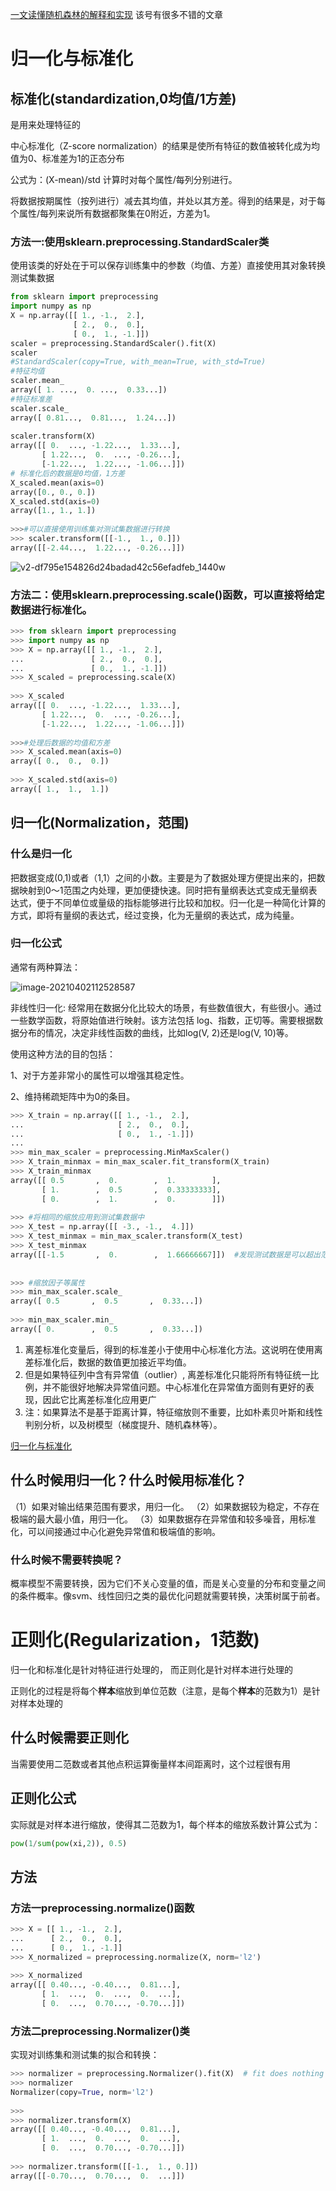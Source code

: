 [一文读懂随机森林的解释和实现](https://zhuanlan.zhihu.com/p/51165358) 该号有很多不错的文章

# 归一化与标准化

## 标准化(standardization,0均值/1方差)

是用来处理特征的

中心标准化（Z-score normalization）的结果是使所有特征的数值被转化成为均值为0、标准差为1的正态分布

公式为：(X-mean)/std  计算时对每个属性/每列分别进行。

将数据按期属性（按列进行）减去其均值，并处以其方差。得到的结果是，对于每个属性/每列来说所有数据都聚集在0附近，方差为1。

### 方法一:使用sklearn.preprocessing.StandardScaler类

使用该类的好处在于可以保存训练集中的参数（均值、方差）直接使用其对象转换测试集数据

```python
from sklearn import preprocessing
import numpy as np
X = np.array([[ 1., -1.,  2.],
              [ 2.,  0.,  0.],
              [ 0.,  1., -1.]])
scaler = preprocessing.StandardScaler().fit(X)
scaler
#StandardScaler(copy=True, with_mean=True, with_std=True)
#特征均值 
scaler.mean_                                      
array([ 1. ...,  0. ...,  0.33...])
#特征标准差 
scaler.scale_                                    
array([ 0.81...,  0.81...,  1.24...])
 
scaler.transform(X)                               
array([[ 0.  ..., -1.22...,  1.33...],
       [ 1.22...,  0.  ..., -0.26...],
       [-1.22...,  1.22..., -1.06...]])
# 标准化后的数据是0均值，1方差
X_scaled.mean(axis=0)
array([0., 0., 0.])
X_scaled.std(axis=0)
array([1., 1., 1.])
 
>>>#可以直接使用训练集对测试集数据进行转换
>>> scaler.transform([[-1.,  1., 0.]])                
array([[-2.44...,  1.22..., -0.26...]])
```



![v2-df795e154826d24badad42c56efadfeb_1440w](https://piggo-picture.oss-cn-hangzhou.aliyuncs.com/image/v2-df795e154826d24badad42c56efadfeb_1440w.jpg)

### 方法二：使用sklearn.preprocessing.scale()函数，可以直接将给定数据进行标准化。

```python
>>> from sklearn import preprocessing
>>> import numpy as np
>>> X = np.array([[ 1., -1.,  2.],
...               [ 2.,  0.,  0.],
...               [ 0.,  1., -1.]])
>>> X_scaled = preprocessing.scale(X)
 
>>> X_scaled                                          
array([[ 0.  ..., -1.22...,  1.33...],
       [ 1.22...,  0.  ..., -0.26...],
       [-1.22...,  1.22..., -1.06...]])
 
>>>#处理后数据的均值和方差
>>> X_scaled.mean(axis=0)
array([ 0.,  0.,  0.])
 
>>> X_scaled.std(axis=0)
array([ 1.,  1.,  1.])
```





## 归一化(Normalization，范围)

###  什么是归一化

把数据变成(0,1)或者（1,1）之间的小数。主要是为了数据处理方便提出来的，把数据映射到0～1范围之内处理，更加便捷快速。同时把有量纲表达式变成无量纲表达式，便于不同单位或量级的指标能够进行比较和加权。归一化是一种简化计算的方式，即将有量纲的表达式，经过变换，化为无量纲的表达式，成为纯量。

### 归一化公式

通常有两种算法：

![image-20210402112528587](https://piggo-picture.oss-cn-hangzhou.aliyuncs.com/image/image-20210402112528587.png)

非线性归一化: 经常用在数据分化比较大的场景，有些数值很大，有些很小。通过一些数学函数，将原始值进行映射。该方法包括 log、指数，正切等。需要根据数据分布的情况，决定非线性函数的曲线，比如log(V, 2)还是log(V, 10)等。

使用这种方法的目的包括：

1、对于方差非常小的属性可以增强其稳定性。

2、维持稀疏矩阵中为0的条目。

```python
>>> X_train = np.array([[ 1., -1.,  2.],
...                     [ 2.,  0.,  0.],
...                     [ 0.,  1., -1.]])
...
>>> min_max_scaler = preprocessing.MinMaxScaler()
>>> X_train_minmax = min_max_scaler.fit_transform(X_train)
>>> X_train_minmax
array([[ 0.5       ,  0.        ,  1.        ],
       [ 1.        ,  0.5       ,  0.33333333],
       [ 0.        ,  1.        ,  0.        ]])
 
>>> #将相同的缩放应用到测试集数据中
>>> X_test = np.array([[ -3., -1.,  4.]])
>>> X_test_minmax = min_max_scaler.transform(X_test)
>>> X_test_minmax
array([[-1.5       ,  0.        ,  1.66666667]])  #发现测试数据是可以超出范围1的！！！
 
 
>>> #缩放因子等属性
>>> min_max_scaler.scale_                             
array([ 0.5       ,  0.5       ,  0.33...])
 
>>> min_max_scaler.min_                               
array([ 0.        ,  0.5       ,  0.33...])
```

1. 离差标准化变量后，得到的标准差小于使用中心标准化方法。这说明在使用离差标准化后，数据的数值更加接近平均值。
2. 但是如果特征列中含有异常值（outlier）, 离差标准化只能将所有特征统一比例，并不能很好地解决异常值问题。中心标准化在异常值方面则有更好的表现，因此它比离差标准化应用更广
3. 注：如果算法不是基于距离计算，特征缩放则不重要，比如朴素贝叶斯和线性判别分析，以及树模型（梯度提升、随机森林等）。

[归一化与标准化](https://www.zhongxiaoping.cn/2019/01/15/%E6%A0%87%E5%87%86%E5%8C%96%E4%B8%8E%E6%AD%A3%E5%88%99%E5%8C%96/)

## 什么时候用归一化？什么时候用标准化？

（1）如果对输出结果范围有要求，用归一化。
（2）如果数据较为稳定，不存在极端的最大最小值，用归一化。
（3）如果数据存在异常值和较多噪音，用标准化，可以间接通过中心化避免异常值和极端值的影响。

### 什么时候不需要转换呢？

概率模型不需要转换，因为它们不关心变量的值，而是关心变量的分布和变量之间的条件概率。像svm、线性回归之类的最优化问题就需要转换，决策树属于前者。

# 正则化(Regularization，1范数)

归一化和标准化是针对特征进行处理的， 而正则化是针对样本进行处理的

正则化的过程是将每个**样本**缩放到单位范数（注意，是每个**样本**的范数为1）是针对样本处理的

## 什么时候需要正则化

当需要使用二范数或者其他点积运算衡量样本间距离时，这个过程很有用

## 正则化公式

实际就是对样本进行缩放，使得其二范数为1，每个样本的缩放系数计算公式为：

```python
pow(1/sum(pow(xi,2)), 0.5)
```

## 方法

### 方法一preprocessing.normalize()函数

```python
>>> X = [[ 1., -1.,  2.],
...      [ 2.,  0.,  0.],
...      [ 0.,  1., -1.]]
>>> X_normalized = preprocessing.normalize(X, norm='l2')
 
>>> X_normalized                                      
array([[ 0.40..., -0.40...,  0.81...],
       [ 1.  ...,  0.  ...,  0.  ...],
       [ 0.  ...,  0.70..., -0.70...]])
```



### 方法二preprocessing.Normalizer()类

实现对训练集和测试集的拟合和转换：

```python
>>> normalizer = preprocessing.Normalizer().fit(X)  # fit does nothing
>>> normalizer
Normalizer(copy=True, norm='l2')
 
>>>
>>> normalizer.transform(X)                            
array([[ 0.40..., -0.40...,  0.81...],
       [ 1.  ...,  0.  ...,  0.  ...],
       [ 0.  ...,  0.70..., -0.70...]])
 
>>> normalizer.transform([[-1.,  1., 0.]])             
array([[-0.70...,  0.70...,  0.  ...]])
```



